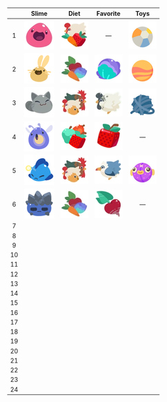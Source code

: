 |  | Slime | Diet | Favorite | Toys |
| :---: | :---: | :---: | :---: | :---: |
|  1 | ![](Images/Slime/Pink_Slime.webp) | ![](Images/Food/All.webp) | — | ![](Images/Toys/Beach_Ball.webp) |
|  2 | ![](Images/Slime/Cotton_Slime.webp) | ![](Images/Food/Veggie.webp) | ![](Images/Favorites/Water_Lettuce.webp) | ![](Images/Toys/Bouncy_Ball.webp) |
|  3 | ![](Images/Slime/Tabby_Slime.webp) | ![All](Images/Food/Meat.webp) | ![](Images/Favorites/Stony_Hen.webp) | ![](Images/Toys/Yarn_Ball.webp) |
|  4 | ![](Images/Slime/Phosphor_Slime.webp) | ![](Images/Food/Fruit.webp) | ![](Images/Favorites/Cuberry.webp) | — |
|  5 | ![](Images/Slime/Angler_Slime.webp) | ![](Images/Food/Meat.webp) | ![](Images/Favorites/Sea_Hen.webp) | ![](Images/Toys/Plushie_Puffer_Fish.webp) |
|  6 | ![](Images/Slime/Rock_Slime.webp) | ![](Images/Food/Veggie.webp) | ![](Images/Favorites/Heart_Beet.webp) | — |
|  7 |  |  |  |  |
|  8 |  |  |  |  |
|  9 |  |  |  |  |
| 10 |  |  |  |  |
| 11 |  |  |  |  |
| 12 |  |  |  |  |
| 13 |  |  |  |  |
| 14 |  |  |  |  |
| 15 |  |  |  |  |
| 16 |  |  |  |  |
| 17 |  |  |  |  |
| 18 |  |  |  |  |
| 19 |  |  |  |  |
| 20 |  |  |  |  |
| 21 |  |  |  |  |
| 22 |  |  |  |  |
| 23 |  |  |  |  |
| 24 |  |  |  |  |